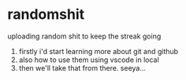 # randomshit
uploading random shit to keep the streak going


1. firstly i'd start learning more about git and github
2. also how to use them using vscode in local
3. then we'll take that from there. seeya...
